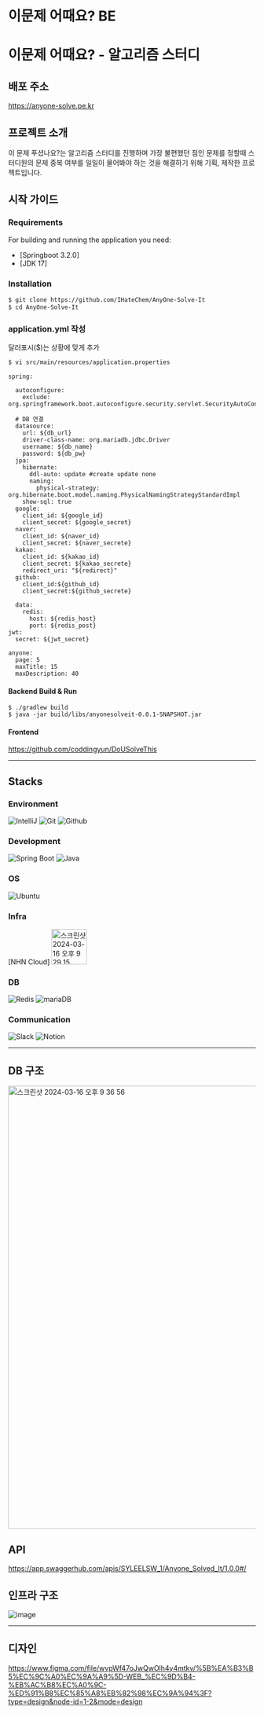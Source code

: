 # 이문제 어때요? BE

# 이문제 어때요? - 알고리즘 스터디 

## 배포 주소
 https://anyone-solve.pe.kr

## 프로젝트 소개

이 문제 푸셨나요?는 알고리즘 스터디를 진행하며 가장 불편했던 점인 문제를 정할때 스터디원의 문제 중복 여부를 일일이 물어봐야 하는 것을 해결하기 위해 기획, 제작한 프로젝트입니다.

## 시작 가이드
### Requirements
For building and running the application you need:

- [Springboot 3.2.0]
- [JDK 17]

### Installation
``` bash
$ git clone https://github.com/IHateChem/AnyOne-Solve-It
$ cd AnyOne-Solve-It
```

### application.yml 작성
달러표시($)는 상황에 맞게 추가
``` bash
$ vi src/main/resources/application.properties
```
```
spring:

  autoconfigure:
    exclude: org.springframework.boot.autoconfigure.security.servlet.SecurityAutoConfiguration

  # DB 연결
  datasource:
    url: ${db_url}
    driver-class-name: org.mariadb.jdbc.Driver
    username: ${db_name}
    password: ${db_pw}
  jpa:
    hibernate:
      ddl-auto: update #create update none
      naming:
        physical-strategy: org.hibernate.boot.model.naming.PhysicalNamingStrategyStandardImpl
    show-sql: true
  google:
    client_id: ${google_id}
    client_secret: ${google_secret}
  naver:
    client_id: ${naver_id}
    client_secret: ${naver_secrete}
  kakao:
    client_id: ${kakao_id}
    client_secret: ${kakao_secrete}
    redirect_uri: "${redirect}"
  github:
    client_id:${github_id}
    client_secret:${github_secrete}

  data:
    redis:
      host: ${redis_host}
      port: ${redis_post}
jwt:
  secret: ${jwt_secret}

anyone:
  page: 5
  maxTitle: 15
  maxDescription: 40
```

#### Backend Build & Run
```
$ ./gradlew build
$ java -jar build/libs/anyonesolveit-0.0.1-SNAPSHOT.jar
```

#### Frontend
https://github.com/coddingyun/DoUSolveThis

---

## Stacks

### Environment
![IntelliJ](https://img.shields.io/badge/Intellij%20Idea-000?logo=intellij-idea&style=for-the-badge)
![Git](https://img.shields.io/badge/Git-F05032?style=for-the-badge&logo=Git&logoColor=white)
![Github](https://img.shields.io/badge/GitHub-181717?style=for-the-badge&logo=GitHub&logoColor=white)                   

### Development
![Spring Boot](https://img.shields.io/badge/SpringBoot-6DB33F?style=flat-square&logo=Spring&logoColor=white)
![Java](https://img.shields.io/badge/Java-ED8B00?style=for-the-badge&logo=openjdk&logoColor=white)

### OS
![Ubuntu](https://img.shields.io/badge/-Linux-grey?logo=linux)

### Infra
[NHN Cloud]
<img width="72" alt="스크린샷 2024-03-16 오후 9 29 15" src="https://github.com/IHateChem/AnyOne-Solve-It/assets/83485983/67ddebef-6577-4ae9-a2b6-77af408b91e4">


### DB
![Redis](https://img.shields.io/badge/Redis-DC382D?style=for-the-badge&logo=redis&logoColor=white)
![mariaDB](https://img.shields.io/badge/MariaDB-003545?style=for-the-badge&logo=mariadb&logoColor=white)

### Communication
![Slack](https://img.shields.io/badge/Slack-4A154B?style=for-the-badge&logo=Slack&logoColor=white)
![Notion](https://img.shields.io/badge/Notion-000000?style=for-the-badge&logo=Notion&logoColor=white)

---

## DB 구조
<img width="902" alt="스크린샷 2024-03-16 오후 9 36 56" src="https://github.com/IHateChem/AnyOne-Solve-It/assets/83485983/39c477ab-16eb-4b89-96d3-d6d8da17fd73">

## API 
https://app.swaggerhub.com/apis/SYLEELSW_1/Anyone_Solved_It/1.0.0#/

## 인프라 구조
![image](https://github.com/IHateChem/AnyOne-Solve-It/assets/83485983/54eb391c-23e7-42e5-9da9-8a2cef6f38c0)


---
## 디자인 
https://www.figma.com/file/wvpWf47oJwQwOlh4y4mtkv/%5B%EA%B3%B5%EC%9C%A0%EC%9A%A9%5D-WEB_%EC%9D%B4-%EB%AC%B8%EC%A0%9C-%ED%91%B8%EC%85%A8%EB%82%98%EC%9A%94%3F?type=design&node-id=1-2&mode=design
